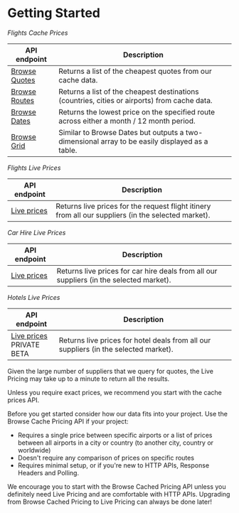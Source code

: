 # Getting Started

*Flights Cache Prices*

| API endpoint | Description  |
| --- | ---|
| [Browse Quotes](#cheapest-prices) | Returns a list of the cheapest quotes from our cache data. |
| [Browse Routes](#cheapest-prices) | Returns a list of the cheapest destinations (countries, cities or airports) from cache data. |
| [Browse Dates](#cheapest-prices) | Returns the lowest price on the specified route across either a month / 12 month period. |
| [Browse<br> Grid](#cheapest-prices) | Similar to Browse Dates but outputs a two-dimensional array to be easily displayed as a table. |


*Flights Live Prices*

| API endpoint | Description  |
| --- | ---|
| [Live prices](#flights-live-prices) | Returns live prices for the request flight itinery from all our suppliers (in the selected market). |


*Car Hire Live Prices*

| API endpoint | Description  |
| --- | ---|
| [Live prices](#) | Returns live prices for car hire deals from all our suppliers (in the selected market). |

*Hotels Live Prices*

| API endpoint | Description  |
| --- | ---|
| [Live prices](#)<br><span class="required">PRIVATE BETA</span> | Returns live prices for hotel deals from all our suppliers (in the selected market). |

<aside class="warning">
Given the large number of suppliers that we query for quotes, the Live Pricing may take up to a minute to return all the results.

Unless you require exact prices, we recommend you start with the cache prices API.
</aside>

Before you get started consider how our data fits into your project. Use the Browse Cache Pricing API if your project:

* Requires a single price between specific airports or a list of prices between all airports in a city or country (to another city, country or worldwide)
* Doesn't require any comparison of prices on specific routes
* Requires minimal setup, or if you're new to HTTP APIs, Response Headers and Polling.

<aside class="notice">
We encourage you to start with the Browse Cached Pricing API unless you definitely need Live Pricing and are comfortable with HTTP APIs.
Upgrading from Browse Cached Pricing to Live Pricing can always be done later!
</aside>